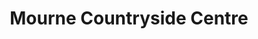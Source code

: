 ---
title: "Mourne Countryside Centre"
address: "Mourne Countryside Centre, 87 Central Promenade, Newcastle, Down, BT33 0HH"
tel: "+44 (0)28 4372 4059"
county: "Down"
category: "Museums"
type: "Content"
lat: "54.207733154296875"
lng: "-5.892343044281006"
---